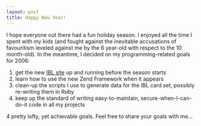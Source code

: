 ```yaml
--- 
layout: post
title: Happy New Year!
---
```

I hope everyone out there had a fun holiday season.  I enjoyed all the time I spent with my kids (and fought against the inevitable accusations of favouritism leveled against me by the 6 year-old with respect to the 10 month-old).  In the meantime, I decided on my programming-related goals for 2006:

1) get the new <a href="http://www.ibl.org">IBL site</a> up and running before the season starts
2) learn how to use the new Zend Framework when it appears
3) clean-up the scripts I use to generate data for the IBL card set, possibly re-writing them in Ruby
4) keep up the standard of writing easy-to-maintain, secure-when-I-can-do-it code in all my projects

4 pretty lofty, yet achievable goals.  Feel free to share your goals with me...

